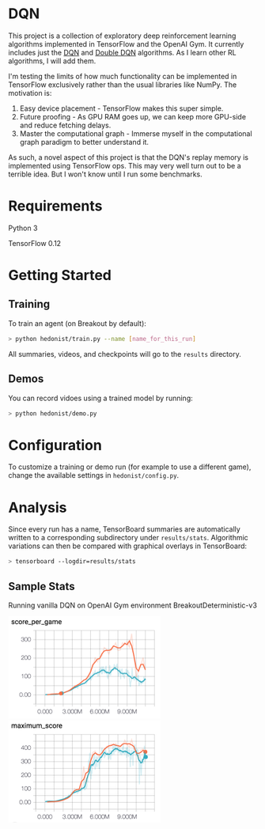 # DQN

This project is a collection of exploratory deep reinforcement learning algorithms implemented in TensorFlow and the OpenAI Gym. It currently includes just the [DQN](https://deepmind.com/research/dqn/) and [Double DQN](https://arxiv.org/abs/1509.06461) algorithms. As I learn other RL algorithms, I will add them.

I'm testing the limits of how much functionality can be implemented in TensorFlow exclusively rather than the usual libraries like NumPy. The motivation is:

1. Easy device placement - TensorFlow makes this super simple.
2. Future proofing - As GPU RAM goes up, we can keep more GPU-side and reduce fetching delays.
3. Master the computational graph - Immerse myself in the computational graph paradigm to better understand it.

As such, a novel aspect of this project is that the DQN's replay memory is implemented using TensorFlow ops. This may very well turn out to be a terrible idea. But I won't know until I run some benchmarks.

# Requirements

Python 3

TensorFlow 0.12

# Getting Started

## Training

To train an agent (on Breakout by default):
```bash
> python hedonist/train.py --name [name_for_this_run]
```

All summaries, videos, and checkpoints will go to the `results` directory.

## Demos

You can record vidoes using a trained model by running:
```bash
> python hedonist/demo.py
```

# Configuration

To customize a training or demo run (for example to use a different game), change the available settings in `hedonist/config.py`.


# Analysis

Since every run has a name, TensorBoard summaries are automatically written to a corresponding subdirectory under `results/stats`. Algorithmic variations can then be compared with graphical overlays in TensorBoard:
```bash
> tensorboard --logdir=results/stats
```


## Sample Stats

Running vanilla DQN on OpenAI Gym environment BreakoutDeterministic-v3

<img src="https://raw.githubusercontent.com/nerdoid/DQN/master/assets/average_score_per_episode.png?raw=true" alt="Average Score" title="Average Score" width="307" height="207">
<img src="https://raw.githubusercontent.com/nerdoid/DQN/master/assets/max_score_per_episode.png?raw=true" alt="Average Score" title="Average Score" width="307" height="207">
